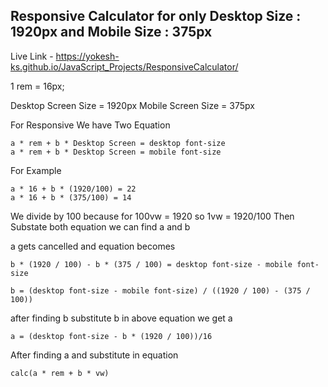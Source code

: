 ## Responsive Calculator for only Desktop Size : 1920px and Mobile Size : 375px

Live Link - https://yokesh-ks.github.io/JavaScript_Projects/ResponsiveCalculator/

1 rem = 16px;

Desktop Screen Size = 1920px
Mobile Screen Size = 375px

For Responsive We have Two Equation
```
a * rem + b * Desktop Screen = desktop font-size
a * rem + b * Desktop Screen = mobile font-size
```
For Example
```
a * 16 + b * (1920/100) = 22
a * 16 + b * (375/100) = 14
```
We divide by 100 because for 100vw = 1920 so 1vw = 1920/100
Then Substate both equation we can find a and b

a gets cancelled and equation becomes
```
b * (1920 / 100) - b * (375 / 100) = desktop font-size - mobile font-size
```
```
b = (desktop font-size - mobile font-size) / ((1920 / 100) - (375 / 100))
```
after finding b substitute b in above equation we get a
```
a = (desktop font-size - b * (1920 / 100))/16
```
After finding a and substitute in equation
```
calc(a * rem + b * vw)
```
